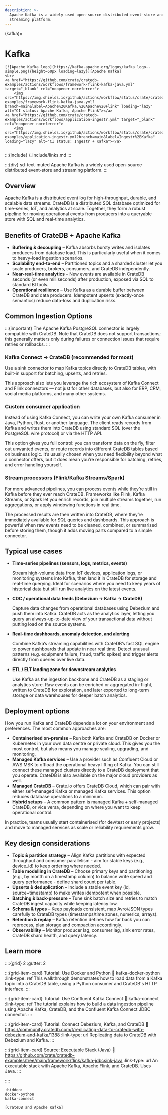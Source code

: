 ```yaml
---
description: >-
  Apache Kafka is a widely used open-source distributed event-store and
  streaming platform.
---
```

(kafka)=
# Kafka

```{div} .float-right .text-right
[![Apache Kafka logo](https://kafka.apache.org/logos/kafka_logo--simple.png){height=60px loading=lazy}][Apache Kafka]
<br>
<a href="https://github.com/crate/cratedb-examples/actions/workflows/framework-flink-kafka-java.yml" target="_blank" rel="noopener noreferrer">
    <img src="https://img.shields.io/github/actions/workflow/status/crate/cratedb-examples/framework-flink-kafka-java.yml?branch=main&label=Apache%20Kafka,%20Apache%20Flink" loading="lazy" alt="CI status: Apache Kafka, Apache Flink"></a>
<a href="https://github.com/crate/cratedb-examples/actions/workflows/application-ingestr.yml" target="_blank" rel="noopener noreferrer">
    <img src="https://img.shields.io/github/actions/workflow/status/crate/cratedb-examples/application-ingestr.yml?branch=main&label=Ingestr%2BKafka" loading="lazy" alt="CI status: Ingestr + Kafka"></a>
```
```{div} .clearfix
```

:::{include} /_include/links.md
:::

:::{div} sd-text-muted
Apache Kafka is a widely used open-source distributed event-store and streaming platform.
:::


## Overview

[Apache Kafka] is a distributed event log for high-throughput, durable, and scalable data streams. CrateDB is a distributed SQL database optimized for time-series, IoT, and analytics at scale. Together, they form a robust pipeline for moving operational events from producers into a queryable store with SQL and real-time analytics.

## Benefits of CrateDB + Apache Kafka

* **Buffering & decoupling** – Kafka absorbs bursty writes and isolates producers from database load. This is particularly useful when it comes to heavy-load ingestion scenarios.
* **Scalability end-to-end** – Partitioned topics and a sharded cluster let you scale producers, brokers, consumers, and CrateDB independently.
* **Near-real-time analytics** – New events are available in CrateDB seconds (or even milliseconds) after production, exposed via SQL to standard BI tools.
* **Operational resilience** – Use Kafka as a durable buffer between CrateDB and data producers. Idempotent upserts (exactly-once semantics) reduce data-loss and duplication risks.

## Common Ingestion Options

:::{important}
The Apache Kafka PostgreSQL connector is largely compatible with CrateDB. Note that CrateDB does not support transactions; this generally matters only during failures or connection issues that require retries or rollbacks.
:::

### Kafka Connect → CrateDB (recommended for most)

Use a sink connector to map Kafka topics directly to CrateDB tables, with built-in support for batching, upserts, and retries.&#x20;

This approach also lets you leverage the rich ecosystem of Kafka Connect and Flink connectors — not just for other databases, but also for ERP, CRM, social media platforms, and many other systems.

### Custom consumer application

Instead of using Kafka Connect, you can write your own Kafka consumer in Java, Python, Rust, or another language. The client reads records from Kafka and writes them into CrateDB using standard SQL (over the PostgreSQL wire protocol) or via the HTTP API.

This option gives you full control: you can transform data on the fly, filter out unwanted events, or route records into different CrateDB tables based on business logic. It’s usually chosen when you need flexibility beyond what a connector offers, but it does mean you’re responsible for batching, retries, and error handling yourself.

### Stream processors (Flink/Kafka Streams/Spark)

For more advanced pipelines, you can process events while they’re still in Kafka before they ever reach CrateDB. Frameworks like Flink, Kafka Streams, or Spark let you enrich records, join multiple streams together, run aggregations, or apply windowing functions in real time.

The processed results are then written into CrateDB, where they’re immediately available for SQL queries and dashboards. This approach is powerful when raw events need to be cleaned, combined, or summarised before storing them, though it adds moving parts compared to a simple connector.

## Typical use cases

*   **Time-series pipelines (sensors, logs, metrics, events)**

    Stream high-volume data from IoT devices, application logs, or monitoring systems into Kafka, then land it in CrateDB for storage and real-time querying. Ideal for scenarios where you need to keep years of historical data but still run live analytics on the latest events.
*   **CDC / operational data feeds (Debezium → Kafka → CrateDB)**

    Capture data changes from operational databases using Debezium and push them into Kafka. CrateDB acts as the analytics layer, letting you query an always-up-to-date view of your transactional data without putting load on the source systems.
*   **Real-time dashboards, anomaly detection, and alerting**

    Combine Kafka’s streaming capabilities with CrateDB’s fast SQL engine to power dashboards that update in near real time. Detect unusual patterns (e.g. equipment failure, fraud, traffic spikes) and trigger alerts directly from queries over live data.
*   **ETL / ELT landing zone for downstream analytics**

    Use Kafka as the ingestion backbone and CrateDB as a staging or analytics store. Raw events can be enriched or aggregated in-flight, written to CrateDB for exploration, and later exported to long-term storage or data warehouses for deeper batch analytics.

## Deployment options

How you run Kafka and CrateDB depends a lot on your environment and preferences. The most common approaches are:

* **Containerised on-premise** – Run both Kafka and CrateDB on Docker or Kubernetes in your own data centre or private cloud. This gives you the most control, but also means you manage scaling, upgrading, and monitoring.
* **Managed Kafka services** – Use a provider such as Confluent Cloud or AWS MSK to offload the operational heavy lifting of Kafka. You can still connect these managed clusters directly to a CrateDB deployment that you operate. CrateDB is also available on the major cloud providers as well.
* **Managed CrateDB** – Crate\.io offers CrateDB Cloud, which can pair with either self-managed Kafka or managed Kafka services. This option reduces database operations to a minimum.
* **Hybrid setups** – A common pattern is managed Kafka + self-managed CrateDB, or vice versa, depending on where you want to keep operational control.

In practice, teams usually start containerised (for dev/test or early projects) and move to managed services as scale or reliability requirements grow.

## Key design considerations

* **Topic & partition strategy** – Align Kafka partitions with expected throughput and consumer parallelism - aim for stable keys (e.g., device\_id) to keep ordering where needed.
* **Table modelling in CrateDB** – Choose primary keys and partitioning (e.g., by month on a timestamp column) to balance write speed and query performance - define shard count per table.
* **Upserts & deduplication** – Include a stable event key (id, source+timestamp) to make writes idempotent when possible.
* **Batching & back-pressure** – Tune sink batch size and retries to match CrateDB ingest capacity while keeping latency low.
* **Schema & types** – Keep payloads consistent, map Avro/JSON types carefully to CrateDB types (timestamps/time zones, numerics, arrays).
* **Retention & replay** – Kafka retention defines how far back you can reprocess, plan storage and compaction accordingly.
* **Observability** – Monitor producer lag, consumer lag, sink error rates, CrateDB shard health, and query latency.

## Learn more

::::{grid} 2
:gutter: 2

:::{grid-item-card} Tutorial: Use Docker and Python
:link: kafka-docker-python
:link-type: ref
This walkthrough demonstrates how to load data from a Kafka topic into a
CrateDB table, using a Python consumer and CrateDB's HTTP interface.
:::

:::{grid-item-card} Tutorial: Use Confluent Kafka Connect
:link: kafka-connect
:link-type: ref
The tutorial explains how to build a data ingestion pipeline using Apache
Kafka, CrateDB, and the Confluent Kafka Connect JDBC connector.
:::

:::{grid-item-card} Tutorial: Connect Debezium, Kafka, and CrateDB
:link: https://community.cratedb.com/t/replicating-data-to-cratedb-with-debezium-and-kafka/1388
:link-type: url
Replicating data to CrateDB with Debezium and Kafka.
:::

:::{grid-item-card} Source: Executable Stack (Java)
:link: https://github.com/crate/cratedb-examples/tree/main/framework/flink/kafka-jdbcsink-java
:link-type: url
An executable stack with Apache Kafka, Apache Flink, and CrateDB. Uses Java.
:::

::::

```{toctree}
:hidden:
docker-python
kafka-connect
```

```{seealso}
[CrateDB and Apache Kafka]
```


[Apache Kafka]: https://kafka.apache.org/
[CrateDB and Apache Kafka]: https://cratedb.com/integrations/cratedb-and-kafka
